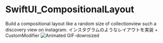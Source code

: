 # SwiftUI_CompositionalLayout
Build a compositional layout like a random size of collectionview such a discovery view on instagram.
インスタグラムのようなレイアウトを実装 + CustomModifier
![Animated GIF-downsized](https://media.giphy.com/media/5MOvIUAhYq3VkL0GKy/giphy.gif)

